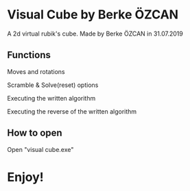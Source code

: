 # Visual Cube by Berke ÖZCAN
A 2d virtual rubik's cube. Made by Berke ÖZCAN in 31.07.2019

## Functions
Moves and rotations

Scramble & Solve(reset) options

Executing the written algorithm

Executing the reverse of the written algorithm

## How to open
Open "visual cube.exe"

# Enjoy!
